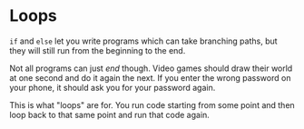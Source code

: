 # Loops

`if` and `else` let you write programs which can take branching paths,
but they will still run from the beginning to the end.

Not all programs can just _end_ though. 
Video games should draw their world at one second and do it again the next.
If you enter the wrong password on your phone, it should ask you for your password again.

This is what "loops" are for. You run code starting from some point and then
loop back to that same point and run that code again.